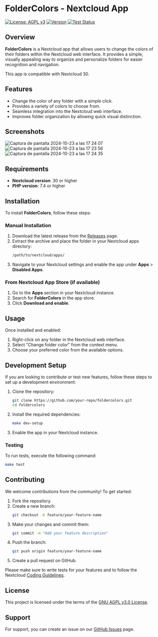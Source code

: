 # FolderColors - Nextcloud App
[![License: AGPL v3](https://img.shields.io/badge/License-AGPL%20v3-blue.svg)](https://www.gnu.org/licenses/agpl-3.0)
[![Version](https://img.shields.io/badge/version-0.1-orange)](https://github.com/josericardopenase/foldercolors/releases)
[![Test Status](https://img.shields.io/badge/tests-not%20tested-red)](#)

## Overview

**FolderColors** is a Nextcloud app that allows users to change the colors of their folders within the Nextcloud web interface. It provides a simple, visually appealing way to organize and personalize folders for easier recognition and navigation.

This app is compatible with Nextcloud 30.



## Features

- Change the color of any folder with a simple click.
- Provides a variety of colors to choose from.
- Seamless integration into the Nextcloud web interface.
- Improves folder organization by allowing quick visual distinction.

## Screenshots

![Captura de pantalla 2024-10-23 a las 17 24 07](https://github.com/user-attachments/assets/c0369cc5-2819-4e0e-b04b-cbeba09cb814)
![Captura de pantalla 2024-10-23 a las 17 23 56](https://github.com/user-attachments/assets/bd23d1db-376a-4291-9149-0a74219bc254)
![Captura de pantalla 2024-10-23 a las 17 24 35](https://github.com/user-attachments/assets/3a23c524-3022-45fa-b643-8318d76df161)

## Requirements

- **Nextcloud version**: 30 or higher
- **PHP version**: 7.4 or higher

## Installation

To install **FolderColors**, follow these steps:

### Manual Installation

1. Download the latest release from the [Releases](https://github.com/your-repo/foldercolors/releases) page.
2. Extract the archive and place the folder in your Nextcloud apps directory:
    ```bash
    /path/to/nextcloud/apps/
    ```
3. Navigate to your Nextcloud settings and enable the app under **Apps** > **Disabled Apps**.

### From Nextcloud App Store (if available)

1. Go to the **Apps** section in your Nextcloud instance.
2. Search for **FolderColors** in the app store.
3. Click **Download and enable**.

## Usage

Once installed and enabled:

1. Right-click on any folder in the Nextcloud web interface.
2. Select "Change folder color" from the context menu.
3. Choose your preferred color from the available options.

## Development Setup

If you are looking to contribute or test new features, follow these steps to set up a development environment:

1. Clone the repository:
    ```bash
    git clone https://github.com/your-repo/foldercolors.git
    cd foldercolors
    ```
2. Install the required dependencies:
    ```bash
    make dev-setup
    ```
3. Enable the app in your Nextcloud instance.

### Testing

To run tests, execute the following command:
```bash
make test
```

## Contributing

We welcome contributions from the community! To get started:

1. Fork the repository.
2. Create a new branch:
    ```bash
    git checkout -b feature/your-feature-name
    ```
3. Make your changes and commit them:
    ```bash
    git commit -m "Add your feature description"
    ```
4. Push the branch:
    ```bash
    git push origin feature/your-feature-name
    ```
5. Create a pull request on GitHub.

Please make sure to write tests for your features and to follow the Nextcloud [Coding Guidelines](https://docs.nextcloud.com/server/latest/developer_manual/general/codingguidelines.html).

## License

This project is licensed under the terms of the [GNU AGPL v3.0 License](LICENSE).

## Support

For support, you can create an issue on our [GitHub Issues](https://github.com/josericardopenase/foldercolors/issues) page.

